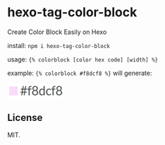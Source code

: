 # hexo-tag-color-block

Create Color Block Easily on Hexo

install: `npm i hexo-tag-color-block`

usage: `{% colorblock [color hex code] [width] %}`

example: `{% colorblock #f8dcf8 %}` will generate:

![example of #f8dcf8](example.png)

## License

MIT.